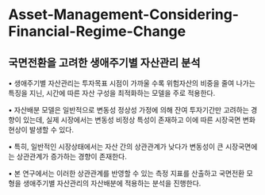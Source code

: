 # Asset-Management-Considering-Financial-Regime-Change

## 국면전환을 고려한 생애주기별 자산관리 분석

• 생애주기별 자산관리는 투자목표 시점이 가까울 수록 위험자산의 비중을 줄여 나가는 특징을 지닌,
시간에 따른 자산 구성을 최적화하는 모델을 주로 적용한다.

• 자산배분 모델은 일반적으로 변동성 정상성 가정에 의해 잔여 투자기간만 고려하는 경향이 있는데,
실제 시장에서는 변동성 비정상 특성이 존재하고 이에 따른 시장국면 변화 현상이 발생할 수 있다.

• 특히, 일반적인 시장상태에서는 자산 간의 상관관계가 낮다가 변동성이 큰 시장국면에는
상관관계가 증가하는 경향이 존재한다.

• 본 연구에서는 이러한 상관관계를 반영할 수 있는 측정 지표를 산출하고 국면전환 모형을
생애주기별 자산관리의 자산배분에 적용하는 분석을 진행한다.
